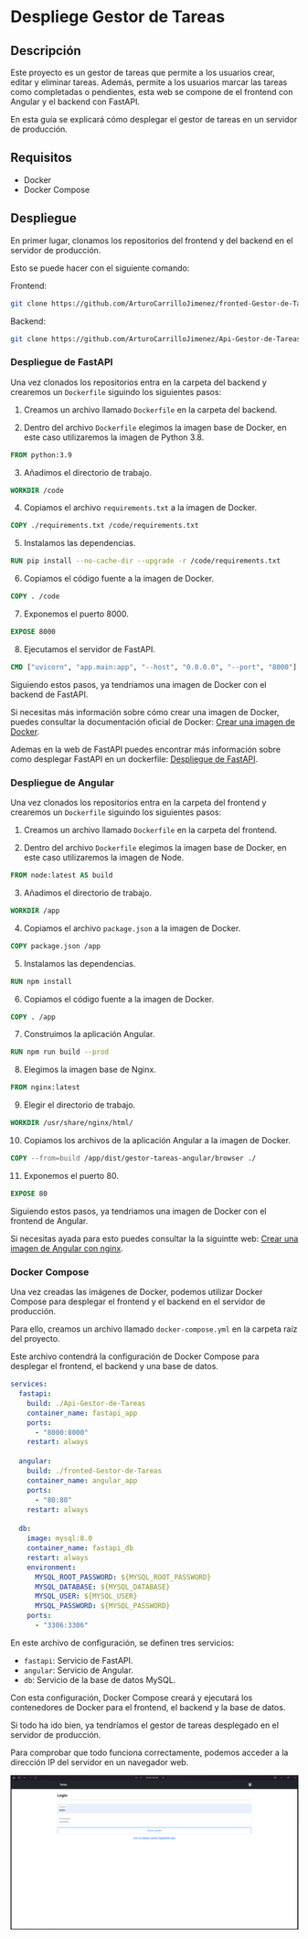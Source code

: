 # Despliege Gestor de Tareas

## Descripción

Este proyecto es un gestor de tareas que permite a los usuarios crear, editar y eliminar tareas. Además, permite a los usuarios marcar las tareas como completadas o pendientes, esta web se compone de el frontend con Angular y el backend con FastAPI.

En esta guía se explicará cómo desplegar el gestor de tareas en un servidor de producción.

## Requisitos

- Docker
- Docker Compose

## Despliegue

En primer lugar, clonamos los repositorios del frontend y del backend en el servidor de producción.

Esto se puede hacer con el siguiente comando:

Frontend:
```bash
git clone https://github.com/ArturoCarrilloJimenez/fronted-Gestor-de-Tareas.git
```

Backend:
```bash	
git clone https://github.com/ArturoCarrilloJimenez/Api-Gestor-de-Tareas/tree/main
```

### Despliegue de FastAPI

Una vez clonados los repositorios entra en la carpeta del backend y crearemos un ``Dockerfile`` siguindo los siguientes pasos:

1. Creamos un archivo llamado ``Dockerfile`` en la carpeta del backend.

2. Dentro del archivo ``Dockerfile`` elegimos la imagen base de Docker, en este caso utilizaremos la imagen de Python 3.8.

```Dockerfile
FROM python:3.9
```

3. Añadimos el directorio de trabajo.

```Dockerfile
WORKDIR /code
```

4. Copiamos el archivo ``requirements.txt`` a la imagen de Docker.

```Dockerfile
COPY ./requirements.txt /code/requirements.txt
```

5. Instalamos las dependencias.

```Dockerfile
RUN pip install --no-cache-dir --upgrade -r /code/requirements.txt
```

6. Copiamos el código fuente a la imagen de Docker.

```Dockerfile
COPY . /code
```

7. Exponemos el puerto 8000.

```Dockerfile
EXPOSE 8000
```

8. Ejecutamos el servidor de FastAPI.

```Dockerfile
CMD ["uvicorn", "app.main:app", "--host", "0.0.0.0", "--port", "8000"]
```

Siguiendo estos pasos, ya tendriamos una imagen de Docker con el backend de FastAPI.

Si necesitas más información sobre cómo crear una imagen de Docker, puedes consultar la documentación oficial de Docker: [Crear una imagen de Docker](https://docs.docker.com/engine/reference/builder/).

Ademas en la web de FastAPI puedes encontrar más información sobre como desplegar FastAPI en un dockerfile: [Despliegue de FastAPI](https://fastapi.tiangolo.com/deployment/docker/#container-images).

### Despliegue de Angular

Una vez clonados los repositorios entra en la carpeta del frontend y crearemos un ``Dockerfile`` siguindo los siguientes pasos:

1. Creamos un archivo llamado ``Dockerfile`` en la carpeta del frontend.

2. Dentro del archivo ``Dockerfile`` elegimos la imagen base de Docker, en este caso utilizaremos la imagen de Node.

```Dockerfile
FROM node:latest AS build
```

3. Añadimos el directorio de trabajo.

```Dockerfile
WORKDIR /app
```

4. Copiamos el archivo ``package.json`` a la imagen de Docker.

```Dockerfile
COPY package.json /app
```

5. Instalamos las dependencias.

```Dockerfile
RUN npm install
```

6. Copiamos el código fuente a la imagen de Docker.

```Dockerfile
COPY . /app
```

7. Construimos la aplicación Angular.

```Dockerfile
RUN npm run build --prod
```

8. Elegimos la imagen base de Nginx.

```Dockerfile
FROM nginx:latest
```

9. Elegir el directorio de trabajo.

```Dockerfile
WORKDIR /usr/share/nginx/html/
```

10. Copiamos los archivos de la aplicación Angular a la imagen de Docker.

```Dockerfile
COPY --from=build /app/dist/gestor-tareas-angular/browser ./
```

11. Exponemos el puerto 80.

```Dockerfile
EXPOSE 80
```

Siguiendo estos pasos, ya tendriamos una imagen de Docker con el frontend de Angular.

Si necesitas ayada para esto puedes consultar la la siguintte web: [Crear una imagen de Angular con nginx](https://dev.to/rodrigokamada/creating-and-running-an-angular-application-in-a-docker-container-40mk).

### Docker Compose

Una vez creadas las imágenes de Docker, podemos utilizar Docker Compose para desplegar el frontend y el backend en el servidor de producción.

Para ello, creamos un archivo llamado ``docker-compose.yml`` en la carpeta raíz del proyecto.

Este archivo contendrá la configuración de Docker Compose para desplegar el frontend, el backend y una base de datos.

```yml
services:
  fastapi:
    build: ./Api-Gestor-de-Tareas
    container_name: fastapi_app
    ports:
      - "8000:8000"
    restart: always

  angular:
    build: ./fronted-Gestor-de-Tareas
    container_name: angular_app
    ports:
      - "80:80"
    restart: always

  db:
    image: mysql:8.0
    container_name: fastapi_db
    restart: always
    environment:
      MYSQL_ROOT_PASSWORD: ${MYSQL_ROOT_PASSWORD}
      MYSQL_DATABASE: ${MYSQL_DATABASE}
      MYSQL_USER: ${MYSQL_USER}
      MYSQL_PASSWORD: ${MYSQL_PASSWORD}
    ports:
      - "3306:3306"
```

En este archivo de configuración, se definen tres servicios:

- ``fastapi``: Servicio de FastAPI.
- ``angular``: Servicio de Angular.
- ``db``: Servicio de la base de datos MySQL.

Con esta configuración, Docker Compose creará y ejecutará los contenedores de Docker para el frontend, el backend y la base de datos.

Si todo ha ido bien, ya tendríamos el gestor de tareas desplegado en el servidor de producción.

Para comprobar que todo funciona correctamente, podemos acceder a la dirección IP del servidor en un navegador web.

![Gestor de Tareas](./img/angular.png)